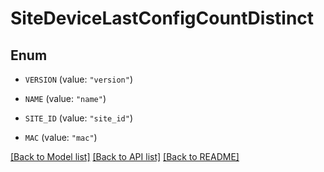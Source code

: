 # SiteDeviceLastConfigCountDistinct

## Enum


* `VERSION` (value: `"version"`)

* `NAME` (value: `"name"`)

* `SITE_ID` (value: `"site_id"`)

* `MAC` (value: `"mac"`)


[[Back to Model list]](../README.md#documentation-for-models) [[Back to API list]](../README.md#documentation-for-api-endpoints) [[Back to README]](../README.md)


